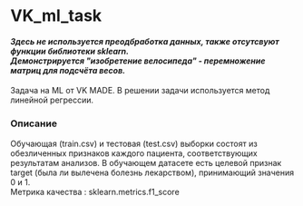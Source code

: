 # VK_ml_task
#### <i>Здесь не используется преодбработка данных, также отсутсвуют функции библиотеки sklearn.<br>Демонстрируется "изобретение велосипеда" - перемножение матриц для подсчёта весов.</i><br>

Задача на ML от VK MADE.
В решении задачи используется метод линейной регрессии.
### Описание
Обучающая (train.csv) и тестовая (test.csv) выборки состоят из обезличенных признаков каждого пациента, соответствующих результатам анализов. В обучающем датасете есть целевой признак target (была ли вылечена болезнь лекарством), принимающий значения 0 и 1.<br>
Метрика качества : sklearn.metrics.f1_score
